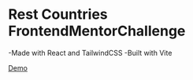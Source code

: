 # Rest Countries FrontendMentorChallenge

-Made with React and TailwindCSS
-Built with Vite

[Demo](https://flag-api-react-vite-tailwind.vercel.app/)

